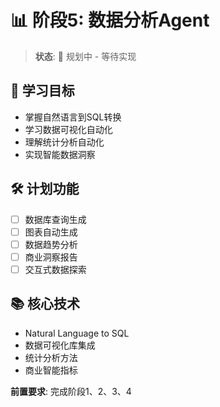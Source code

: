 # 📊 阶段5: 数据分析Agent

> **状态**: 🚧 规划中 - 等待实现

## 🎯 学习目标
- 掌握自然语言到SQL转换
- 学习数据可视化自动化
- 理解统计分析自动化
- 实现智能数据洞察

## 🛠️ 计划功能
- [ ] 数据库查询生成
- [ ] 图表自动生成
- [ ] 数据趋势分析
- [ ] 商业洞察报告
- [ ] 交互式数据探索

## 📚 核心技术
- Natural Language to SQL
- 数据可视化库集成
- 统计分析方法
- 商业智能指标

**前置要求**: 完成阶段1、2、3、4